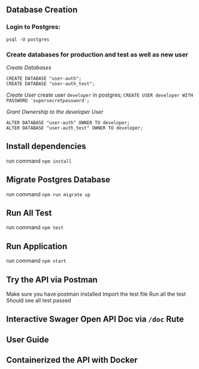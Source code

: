 ## Database Creation
### Login to Postgres:
`psql -U postgres`

### Create databases for production and test as well as new user
*Create Databases*
```
CREATE DATABASE "user-auth";
CREATE DATABASE "user-auth_test";
```

*Create User*
create user `developer` in postgres;
`CREATE USER developer WITH PASSWORD 'supersecretpassword';`

*Grant Ownership to the developer User*
```
ALTER DATABASE "user-auth" OWNER TO developer;
ALTER DATABASE "user-auth_test" OWNER TO developer;
```

## Install dependencies
run command `npm install`

## Migrate Postgres Database
run command `npm run migrate up`

## Run All Test
run command `npm test`

## Run Application
run command `npm start`

## Try the API via Postman
Make sure you have postman installed
Import the test file
Run all the test
Should see all test passed
## Interactive Swager Open API Doc via `/doc` Rute
## User Guide
## Containerized the API with Docker
